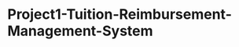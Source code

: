 # Project1-Tuition-Reimbursement-Management-System

<a href='https://github.com/BaoPun/Project1-Tuition-Reimbursement/blob/main/Tuition_Reimbursement_Management_System_1.docx.pdf' target='_blank'></a>
